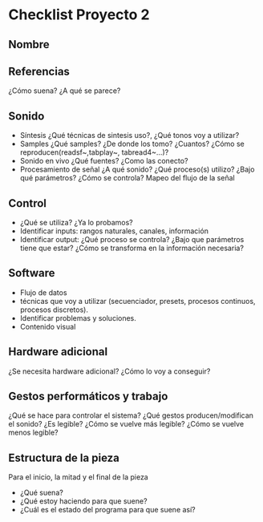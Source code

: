 # Checklist Proyecto 2

## Nombre

## Referencias 
¿Cómo suena? ¿A qué se parece?

## Sonido 
- Síntesis ¿Qué técnicas de sintesis uso?, ¿Qué tonos voy a utilizar?
- Samples ¿Qué samples? ¿De donde los tomo? ¿Cuantos? ¿Cómo se reproducen(readsf~,tabplay~, tabread4~...)?
- Sonido en vivo ¿Qué fuentes? ¿Como las conecto? 
- Procesamiento de señal ¿A qué sonido? ¿Qué proceso(s) utilizo? ¿Bajo qué parámetros? ¿Cómo se controla? Mapeo del flujo de la señal

## Control
- ¿Qué se utiliza? ¿Ya lo probamos?
- Identificar inputs: rangos naturales, canales, información
- Identificar output: ¿Qué proceso se controla? ¿Bajo que parámetros tiene que estar? ¿Cómo se transforma en la información necesaria?

## Software
- Flujo de datos
- técnicas que voy a utilizar (secuenciador, presets, procesos continuos, procesos discretos).
- Identificar problemas y soluciones.
- Contenido visual

## Hardware adicional
¿Se necesita hardware adicional? ¿Cómo lo voy a conseguir?

## Gestos performáticos y trabajo
¿Qué se hace para controlar el sistema? ¿Qué  gestos producen/modifican el sonido? ¿Es legible? ¿Cómo se vuelve más legible? ¿Cómo se vuelve menos legible?

## Estructura de la pieza
Para el inicio, la mitad y el final de la pieza
- ¿Qué suena? 
- ¿Qué estoy haciendo para que suene? 
- ¿Cuál es el estado del programa para que suene así?
